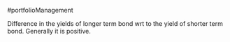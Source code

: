 #portfolioManagement 

Difference in the yields of longer term bond wrt to the yield of shorter term bond. 
Generally it is positive. 